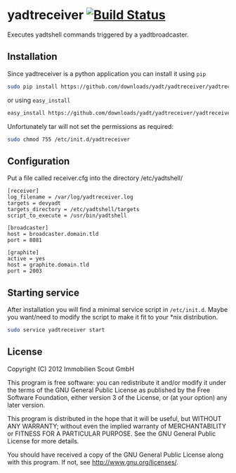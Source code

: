 # yadtreceiver [![Build Status](https://secure.travis-ci.org/yadt/yadtreceiver.png?branch=master)](http://travis-ci.org/yadt/yadtreceiver)

Executes yadtshell commands triggered by a yadtbroadcaster.

## Installation

Since yadtreceiver is a python application you can install it using `pip`
 
```bash
sudo pip install https://github.com/downloads/yadt/yadtreceiver/yadtreceiver-0.1.3.tar.gz
```

or using `easy_install`

```bash
easy_install https://github.com/downloads/yadt/yadtreceiver/yadtreceiver-0.1.3.tar.gz
```

Unfortunately tar will not set the permissions as required:

```bash
sudo chmod 755 /etc/init.d/yadtreceiver 
```
## Configuration

Put a file called receiver.cfg into the directory /etc/yadtshell/

```
[receiver]
log_filename = /var/log/yadtreceiver.log
targets = devyadt
targets_directory = /etc/yadtshell/targets
script_to_execute = /usr/bin/yadtshell

[broadcaster]
host = broadcaster.domain.tld
port = 8081

[graphite]
active = yes
host = graphite.domain.tld
port = 2003
```

## Starting service

After installation you will find a minimal service script in `/etc/init.d`.
Maybe you want/need to modify the script to make it fit to your *nix
distribution.
 
```bash
sudo service yadtreceiver start
```

## License

Copyright (C) 2012 Immobilien Scout GmbH

This program is free software: you can redistribute it and/or modify
it under the terms of the GNU General Public License as published by
the Free Software Foundation, either version 3 of the License, or
(at your option) any later version.


This program is distributed in the hope that it will be useful,
but WITHOUT ANY WARRANTY; without even the implied warranty of
MERCHANTABILITY or FITNESS FOR A PARTICULAR PURPOSE.  See the
GNU General Public License for more details.


You should have received a copy of the GNU General Public License
along with this program.  If not, see <http://www.gnu.org/licenses/>.
